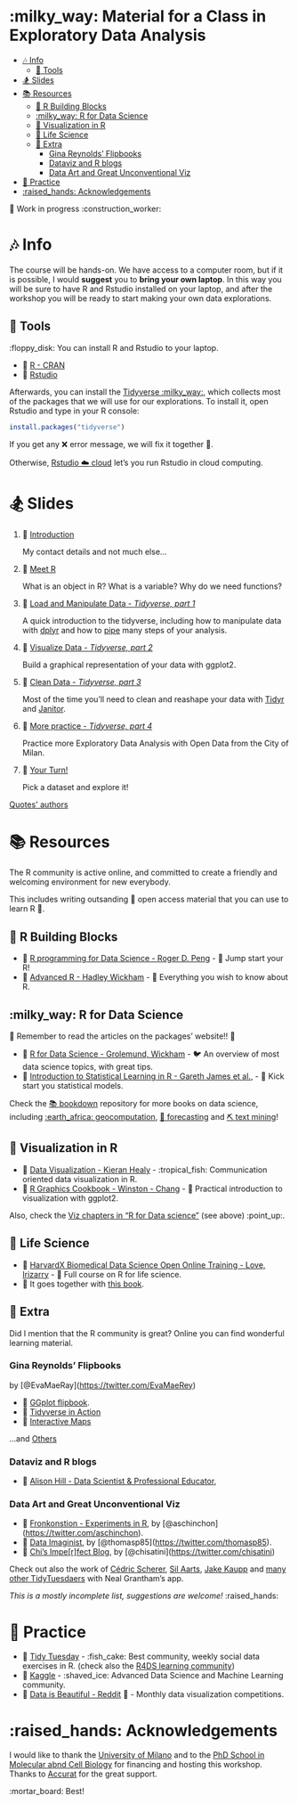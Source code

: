 :milky\_way: Material for a Class in Exploratory Data Analysis
================

  - [:notes: Info](#notes-info)
      - [:hammer: Tools](#hammer-tools)
  - [:snowboarder: Slides](#snowboarder-slides)
  - [:books: Resources](#books-resources)
      - [:rice: R Building Blocks](#rice-r-building-blocks)
      - [:milky\_way: R for Data Science](#milky_way-r-for-data-science)
      - [:art: Visualization in R](#art-visualization-in-r)
      - [:blossom: Life Science](#blossom-life-science)
      - [:hibiscus: Extra](#hibiscus-extra)
          - [Gina Reynolds’ Flipbooks](#gina-reynolds-flipbooks)
          - [Dataviz and R blogs](#dataviz-and-r-blogs)
          - [Data Art and Great Unconventional
            Viz](#data-art-and-great-unconventional-viz)
  - [:violin: Practice](#violin-practice)
  - [:raised\_hands: Acknowledgements](#raised_hands-acknowledgements)

:rocket: Work in progress :construction\_worker:

# :notes: Info

The course will be hands-on. We have access to a computer room, but if
it is possible, I would **suggest** you to **bring your own laptop**. In
this way you will be sure to have R and Rstudio installed on your
laptop, and after the workshop you will be ready to start making your
own data explorations.

## :hammer: Tools

:floppy\_disk: You can install R and Rstudio to your laptop.

  - :link: [R - CRAN](https://cran.r-project.org/)
  - :link:
    [Rstudio](https://rstudio.com/products/rstudio/download/#download)

Afterwards, you can install the [Tidyverse
:milky\_way:](https://www.tidyverse.org/), which collects most of the
packages that we will use for our explorations. To install it, open
Rstudio and type in your R console:

``` r
install.packages("tidyverse")
```

If you get any :x: error message, we will fix it together :sparkler:.

Otherwise, [Rstudio :cloud: cloud](https://rstudio.cloud/) let’s you run
Rstudio in cloud computing.

# :snowboarder: Slides

1.  :link:
    [Introduction](https://othomantegazza.github.io/eda-class/slides/00-intro.html#1)
    
    My contact details and not much else…

2.  :link: [Meet
    R](https://othomantegazza.github.io/eda-class/slides/01-meet-r.html#1)
    
    What is an object in R? What is a variable? Why do we need
    functions?

3.  :link: [Load and Manipulate Data - *Tidyverse, part
    1*](https://othomantegazza.github.io/eda-class/slides/02-intro-to-tidyverse.html#1)
    
    A quick introduction to the tidyverse, including how to manipulate
    data with [dplyr](https://dplyr.tidyverse.org/articles/dplyr.html)
    and how to [pipe](https://magrittr.tidyverse.org/) many steps of
    your analysis.

4.  :link: [Visualize Data - *Tidyverse, part
    2*](https://othomantegazza.github.io/eda-class/slides/03-intro-to-the-tidyverse.html#1)
    
    Build a graphical representation of your data with ggplot2.

5.  :link: [Clean Data - *Tidyverse, part
    3*](https://othomantegazza.github.io/eda-class/slides/04-intro-to-tidyverse.html#1)
    
    Most of the time you’ll need to clean and reashape your data with
    [Tidyr](https://tidyr.tidyverse.org/) and
    [Janitor](https://sfirke.github.io/janitor/).

6.  :link: [More practice - *Tidyverse, part
    4*](https://othomantegazza.github.io/eda-class/slides/05-intro-to-the-tidyverse.html#1)
    
    Practice more Exploratory Data Analysis with Open Data from the City
    of Milan.

7.  :link: [Your
    Turn\!](https://othomantegazza.github.io/eda-class/slides/06-your-turn.html)
    
    Pick a dataset and explore it\!
    
    
[Quotes' authors](slides/quotes.md)

# :books: Resources

The R community is active online, and committed to create a friendly and
welcoming environment for new everybody.

This includes writing outsanding :book: open access material that you
can use to learn R :whale:.

## :rice: R Building Blocks

  - :link: [R programming for Data Science - Roger D.
    Peng](https://bookdown.org/rdpeng/rprogdatascience/) - :tiger: Jump
    start your R\!
  - :link: [Advanced R - Hadley Wickham](https://adv-r.hadley.nz/) -
    :elephant: Everything you wish to know about R.

## :milky\_way: R for Data Science

:saxophone: Remember to read the articles on the packages’ website\!\!
:saxophone:

  - :link: [R for Data Science - Grolemund,
    Wickham](https://r4ds.had.co.nz/) - :bird: An overview of most data
    science topics, with great tips.
  - :link: [Introduction to Statistical Learning in R - Gareth James et
    al.,](https://faculty.marshall.usc.edu/gareth-james/ISL/) - :dog:
    Kick start you statistical models.

Check the [:books: bookdown](https://bookdown.org/) repository for more
books on data science, including [:earth\_africa:
geocomputation](https://geocompr.robinlovelace.net/), [:tophat:
forecasting](https://otexts.com/fpp2/) and [:pick: text
mining](https://www.tidytextmining.com/)\!

## :art: Visualization in R

  - :link: [Data Visualization - Kieran Healy](https://socviz.co) -
    :tropical\_fish: Communication oriented data visualization in R.
  - :link: [R Graphics Cookbook - Winston -
    Chang](https://r-graphics.org/) - :octopus: Practical introduction
    to visualization with ggplot2.

Also, check the [Viz chapters in “R for Data
science”](https://r4ds.had.co.nz/data-visualisation.html) (see above)
:point\_up:.

## :blossom: Life Science

  - :link: [HarvardX Biomedical Data Science Open Online Training -
    Love, Irizarry](https://rafalab.github.io/pages/harvardx.html) -
    :snail: Full course on R for life science.
  - :link: It goes together with [this
    book](https://rafalab.github.io/dsbook/).

## :hibiscus: Extra

Did I mention that the R community is great? Online you can find
wonderful learning material.

### Gina Reynolds’ Flipbooks

by \[@EvaMaeRay\](<https://twitter.com/EvaMaeRey>)

  - :link: [GGplot
    flipbook](https://evamaerey.github.io/ggplot_flipbook/ggplot_flipbook_xaringan.html#1).
  - :link: [Tidyverse in
    Action](https://evamaerey.github.io/tidyverse_in_action/tidyverse_in_action.html#1)
  - :link: [Interactive
    Maps](https://evamaerey.github.io/little_flipbooks_library/leaflet/leaflet#1)

…and [Others](https://github.com/EvaMaeRey/little_flipbooks_library)

### Dataviz and R blogs

  - :link: [Alison Hill - Data Scientist & Professional
    Educator](https://alison.rbind.io/),

### Data Art and Great Unconventional Viz

  - :link: [Fronkonstion - Experiments in R](https://fronkonstin.com/),
    by \[@aschinchon\](<https://twitter.com/aschinchon>).
  - :link: [Data Imaginist](https://www.data-imaginist.com/), by
    \[@thomasp85\](<https://twitter.com/thomasp85>).
  - :link: [Chi’s Impe\[r\]fect Blog](https://chichacha.netlify.com/),
    by \[@chisatini\](<https://twitter.com/chisatini>)

Check out also the work of [Cédric
Scherer](https://twitter.com/CedScherer), [Sil
Aarts](https://silaarts.netlify.com/post/config-file/), [Jake
Kaupp](https://twitter.com/jakekaupp) and [many other
TidyTuesdaers](https://nsgrantham.shinyapps.io/tidytuesdayrocks/) with
Neal Grantham’s app.

*This is a mostly incomplete list, suggestions are welcome\!*
:raised\_hands:

# :violin: Practice

  - :link: [Tidy
    Tuesday](https://github.com/rfordatascience/tidytuesday) -
    :fish\_cake: Best community, weekly social data exercises in R.
    (check also the [R4DS learning
    community](https://www.jessemaegan.com/post/r4ds-the-next-iteration/))
  - :link: [Kaggle](https://www.kaggle.com/) - :shaved\_ice: Advanced
    Data Science and Machine Learning community.
  - :link: [Data is Beautiful -
    Reddit](https://www.reddit.com/r/dataisbeautiful/) :oden: - Monthly
    data visualization competitions.

# :raised\_hands: Acknowledgements

I would like to thank the [University of
Milano](https://www.unimi.it/it) and to the [PhD School in Molecular
abnd Cell
Biology](http://eng.dbs.unimi.it/ecm/home/teaching/doctoral-schools/molecular-and-cellular-biology)
for financing and hosting this workshop. Thanks to
[Accurat](https://www.accurat.it/) for the great support.

:mortar\_board: Best\!
